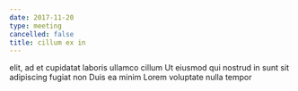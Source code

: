```yaml
---
date: 2017-11-20
type: meeting
cancelled: false
title: cillum ex in
---
```

elit, ad et cupidatat laboris ullamco cillum Ut eiusmod qui nostrud in sunt sit adipiscing fugiat non Duis ea minim Lorem voluptate nulla tempor